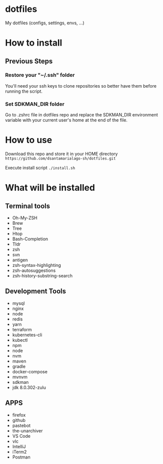 # dotfiles
My dotfiles (configs, settings, envs, ...)

# How to install
## Previous Steps
### Restore your "~/.ssh" folder 
You'll need your ssh keys to clone repositories so better have them before running the script. 

### Set SDKMAN_DIR folder
Go to .zshrc file in dotfiles repo and replace the SDKMAN_DIR environment variable with your current user's home at the end of the file.

# How to use
Download this repo and store it in your HOME directory
`https://github.com/dsantamarialago-sh/dotfiles.git`

Execute install script
`./install.sh`
# What will be installed
## Terminal tools
* Oh-My-ZSH
* Brew
* Tree
* Htop
* Bash-Completion
* Tldr
* zsh
* svn
* antigen
* zsh-syntax-highlighting
* zsh-autosuggestions
* zsh-history-substring-search

## Development Tools
* mysql
* nginx
* node
* redis
* yarn
* terraform
* kubernetes-cli
* kubectl
* npm
* node
* nvm
* maven
* gradle
* docker-compose
* mvnvm
* sdkman
* jdk 8.0.302-zulu

## APPS
* firefox
* github
* pastebot
* the-unarchiver
* VS Code
* vlc
* IntelliJ
* iTerm2
* Postman

